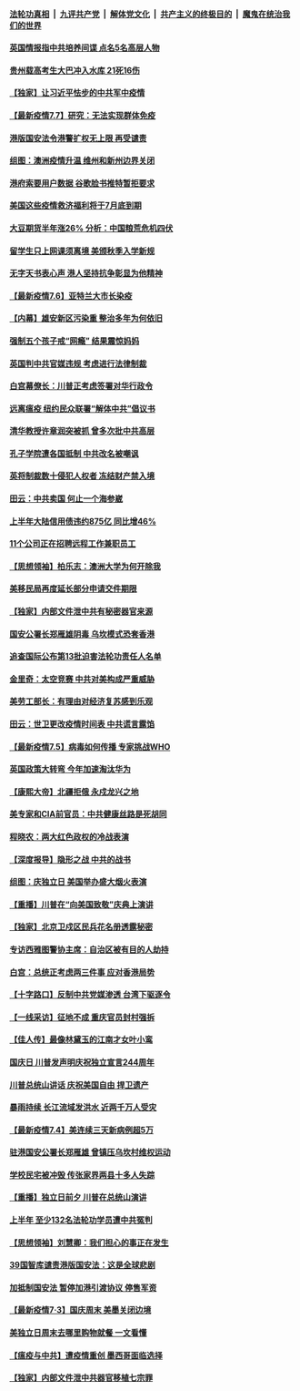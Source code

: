 

####  [法轮功真相](../../../../basic/blob/master/README.md?t=07072131) &nbsp;|&nbsp; [九评共产党](../../../../9ping.md/blob/master/README.md?t=07072131) &nbsp;|&nbsp; [解体党文化](../../../../jtdwh.md/blob/master/README.md?t=07072131)  &nbsp;|&nbsp; [共产主义的终极目的](../../../../gczydzjmd.md/blob/master/README.md?t=07072131) &nbsp;|&nbsp; [魔鬼在统治我们的世界](../../../../mgztzwmdsj.md/blob/master/README.md?t=07072131) 

#### [英国情报指中共培养间谍 点名5名高层人物](../pages/nf4514/n12238557.md?t=07072131) 

#### [贵州载高考生大巴冲入水库 21死16伤](../pages/nf4514/n12238373.md?t=07072131) 

#### [【独家】让习近平怯步的中共军中疫情](../pages/nf4514/n12231462.md?t=07072131) 

#### [【最新疫情7.7】研究：无法实现群体免疫](../pages/nf4514/n12237581.md?t=07072131) 

#### [港版国安法令港警扩权无上限 再受谴责](../pages/nf4514/n12238249.md?t=07072131) 

#### [组图：澳洲疫情升温 维州和新州边界关闭](../pages/nf4514/n12236420.md?t=07072131) 

#### [港府索要用户数据 谷歌脸书推特暂拒要求](../pages/nf4514/n12237681.md?t=07072131) 

#### [美国这些疫情救济福利将于7月底到期](../pages/nf4514/n12237422.md?t=07072131) 

#### [大豆期货半年涨26% 分析：中国粮荒危机四伏](../pages/nf4514/n12237310.md?t=07072131) 

#### [留学生只上网课须离境 美颁秋季入学新规](../pages/nf4514/n12237306.md?t=07072131) 

#### [无字天书表心声 港人坚持抗争彰显为他精神](../pages/nf4514/n12237325.md?t=07072131) 

#### [【最新疫情7.6】亚特兰大市长染疫](../pages/nf4514/n12229038.md?t=07072131) 

#### [【内幕】雄安新区污染重 整治多年为何依旧](../pages/nf4514/n12229945.md?t=07072131) 

#### [强制五个孩子戒“网瘾” 结果震惊妈妈](../pages/nf4514/n12237076.md?t=07072131) 

#### [英国判中共官媒违规 考虑进行法律制裁](../pages/nf4514/n12236722.md?t=07072131) 

#### [白宫幕僚长：川普正考虑签署对华行政令](../pages/nf4514/n12236557.md?t=07072131) 

#### [远离瘟疫 纽约民众联署“解体中共”倡议书](../pages/nf4514/n12235230.md?t=07072131) 

#### [清华教授许章润突被抓 曾多次批中共高层](../pages/nf4514/n12236051.md?t=07072131) 

#### [孔子学院遭各国抵制 中共改名被嘲讽](../pages/nf4514/n12235343.md?t=07072131) 

#### [英将制裁数十侵犯人权者 冻结财产禁入境](../pages/nf4514/n12235718.md?t=07072131) 

#### [田云：中共卖国 何止一个海参崴](../pages/nf4514/n12235165.md?t=07072131) 

#### [上半年大陆信用债违约875亿 同比增46%](../pages/nf4514/n12234787.md?t=07072131) 

#### [11个公司正在招聘远程工作兼职员工](../pages/nf4514/n12231354.md?t=07072131) 

#### [【思想领袖】柏乐志：澳洲大学为何开除我](../pages/nf4514/n12174002.md?t=07072131) 

#### [美移民局再度延长部分申请交件期限](../pages/nf4514/n12234882.md?t=07072131) 

#### [【独家】内部文件泄中共有秘密器官来源](../pages/nf4514/n12223286.md?t=07072131) 

#### [国安公署长郑雁雄阴毒 乌坎模式恐套香港](../pages/nf4514/n12234848.md?t=07072131) 

#### [追查国际公布第13批迫害法轮功责任人名单](../pages/nf4514/n12234695.md?t=07072131) 

#### [金里奇：太空竞赛 中共对美构成严重威胁](../pages/nf4514/n12234710.md?t=07072131) 

#### [美劳工部长：有理由对经济复苏感到乐观](../pages/nf4514/n12234411.md?t=07072131) 

#### [田云：世卫更改疫情时间表 中共谎言露馅](../pages/nf4514/n12233381.md?t=07072131) 

#### [【最新疫情7.5】病毒如何传播 专家挑战WHO](../pages/nf4514/n12229032.md?t=07072131) 

#### [英国政策大转弯 今年加速淘汰华为](../pages/nf4514/n12234119.md?t=07072131) 

#### [【康熙大帝】北疆拒俄 永戍龙兴之地](../pages/nf4514/n12138633.md?t=07072131) 

#### [美专家和CIA前官员：中共健康丝路是死胡同](../pages/nf4514/n12217750.md?t=07072131) 

#### [程晓农：两大红色政权的冷战表演](../pages/nf4514/n12233855.md?t=07072131) 

#### [【深度报导】隐形之战 中共的战书](../pages/nf4514/n12200980.md?t=07072131) 

#### [组图：庆独立日 美国举办盛大烟火表演](../pages/nf4514/n12233243.md?t=07072131) 

#### [【重播】川普在“向美国致敬”庆典上演讲](../pages/nf4514/n12232497.md?t=07072131) 

#### [【独家】北京卫戍区民兵花名册透露秘密](../pages/nf4514/n12165121.md?t=07072131) 

#### [专访西雅图警协主席：自治区被有目的人劫持](../pages/nf4514/n12232937.md?t=07072131) 

#### [白宫：总统正考虑两三件事 应对香港局势](../pages/nf4514/n12232772.md?t=07072131) 

#### [【十字路口】反制中共党媒渗透 台湾下驱逐令](../pages/nf4514/n12231666.md?t=07072131) 

#### [【一线采访】征地不成 重庆官员封村强拆](../pages/nf4514/n12232323.md?t=07072131) 

#### [【佳人传】最像林黛玉的江南才女叶小鸾](../pages/nf4514/n12220541.md?t=07072131) 

#### [国庆日 川普发声明庆祝独立宣言244周年](../pages/nf4514/n12232602.md?t=07072131) 

#### [川普总统山讲话 庆祝美国自由 捍卫遗产](../pages/nf4514/n12232405.md?t=07072131) 

#### [暴雨持续 长江流域发洪水 近两千万人受灾](../pages/nf4514/n12231677.md?t=07072131) 

#### [【最新疫情7.4】美连续三天新病例超5万](../pages/nf4514/n12231687.md?t=07072131) 

#### [驻港国安公署长郑雁雄 曾镇压乌坎村维权运动](../pages/nf4514/n12231125.md?t=07072131) 

#### [学校民宅被冲毁 传张家界两县十多人失踪](../pages/nf4514/n12231983.md?t=07072131) 

#### [【重播】独立日前夕 川普在总统山演讲](../pages/nf4514/n12230343.md?t=07072131) 

#### [上半年 至少132名法轮功学员遭中共冤判](../pages/nf4514/n12229828.md?t=07072131) 

#### [【思想领袖】刘慧卿：我们担心的事正在发生](../pages/nf4514/n12168811.md?t=07072131) 

#### [39国智库谴责港版国安法：这是全球悲剧](../pages/nf4514/n12231267.md?t=07072131) 

#### [加抵制国安法 暂停加港引渡协议 停售军资](../pages/nf4514/n12231196.md?t=07072131) 

#### [【最新疫情7·3】国庆周末 美墨关闭边境](../pages/nf4514/n12229080.md?t=07072131) 

#### [美独立日周末去哪里购物就餐 一文看懂](../pages/nf4514/n12230982.md?t=07072131) 

#### [【瘟疫与中共】遭疫情重创 墨西哥面临选择](../pages/nf4514/n12229138.md?t=07072131) 

#### [【独家】内部文件泄中共器官移植七宗罪](../pages/nf4514/n12190627.md?t=07072131) 

